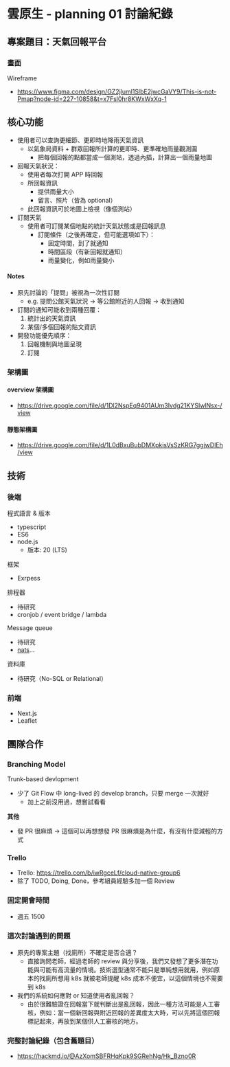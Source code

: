 # 雲原生 - planning 01 討論紀錄

## 專案題目：天氣回報平台

### 畫面

Wireframe
- https://www.figma.com/design/GZ2jluml1SlbE2jwcGaVY9/This-is-not-Pmap?node-id=227-10858&t=x7Fsl0hr8KWxWxXq-1

## 核心功能

- 使用者可以查詢更細節、更即時地降雨天氣資訊
    - 以氣象局資料 + 群眾回報所計算的更即時、更準確地雨量觀測圖
        - 把每個回報的點都當成一個測站，透過內插，計算出一個雨量地圖
- 回報天氣狀況：
    - 使用者每次打開 APP 時回報
    - 所回報資訊
        - 提供雨量大小
        - 留言、照片（皆為 optional）
    - 此回報資訊可於地圖上檢視（像個測站）
- 訂閱天氣
    - 使用者可訂閱某個地點的統計天氣狀態或是回報訊息
        - 訂閱條件（之後再確定，但可能選項如下）：
            - 固定時間，到了就通知
            - 時間區段（有新回報就通知）
            - 雨量變化，例如雨量變小


#### Notes
- 原先討論的「提問」被視為一次性訂閱
    - e.g. 提問公館天氣狀況 -> 等公館附近的人回報 -> 收到通知
- 訂閱的通知可能收到兩種回覆：
    1. 統計出的天氣資訊
    2. 某個/多個回報的貼文資訊
- 開發功能優先順序：
    1. 回報機制與地圖呈現
    2. 訂閱

### 架構圖

#### overview 架構圖
- https://drive.google.com/file/d/1Dl2NspEq9401AUm3Ivdg21KYSIwlNsx-/view


#### 靜態架構圖

- https://drive.google.com/file/d/1L0dBxuBubDMXpkisVsSzKRG7ggjwDlEh/view

## 技術
### 後端

程式語言 & 版本
- typescript
- ES6
- node.js
    - 版本: 20 (LTS)

框架
- Exrpess

排程器
- 待研究
- cronjob / event bridge / lambda

Message queue
- 待研究
-  [nats](https://nats.io/)...

資料庫
- 待研究（No-SQL or Relational）
      
### 前端
- Next.js
- Leaflet

## 團隊合作

### Branching Model

Trunk-based devlopment

- 少了 Git Flow 中 long-lived 的 develop branch，只要 merge 一次就好
    - 加上之前沒用過，想嘗試看看

**其他**
- 發 PR 很麻煩 -> 這個可以再想想發 PR 很麻煩是為什麼，有沒有什麼減輕的方式


### Trello
- Trello: https://trello.com/b/iwRgceLf/cloud-native-group6
- 除了 TODO, Doing, Done，參考組員經驗多加一個 Review

### 固定開會時間
- 週五 1500

### 這次討論遇到的問題

- 原先的專案主題（找廁所）不確定是否合適？
    - 直接詢問老師，經過老師的 review 與分享後，我們又發想了更多潛在功能與可能有高流量的情境。技術選型通常不能只是單純想用就用，例如原本的找廁所想用 k8s 就被老師提醒 k8s 成本不便宜，以這個情境也不需要到 k8s
- 我們的系統如何應對 or 知道使用者亂回報？
    - 由於很難驗證在回報當下就判斷出是亂回報，因此一種方法可能是人工審核，例如：當一個新回報與附近回報的差異度太大時，可以先將這個回報標記起來，再放到某個供人工審核的地方。

### 完整討論紀錄（包含舊題目）
- https://hackmd.io/@AzXomSBFRHqKpk9SGRehNg/Hk_Bzno0R

